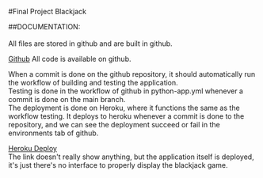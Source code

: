 #Final Project Blackjack

##DOCUMENTATION: <br />  <br />
  All files are stored in github and are built in github. 
  
  [Github](https://github.com/curtischung/CS-491-blackjack) All code is available on github.
  
  
  When a commit is done on the github repository, it should automatically run the workflow of building and testing the application. <br />
  Testing is done in the workflow of github in python-app.yml whenever a commit is done on the main branch. <br />
  The deployment is done on Heroku, where it functions the same as the workflow testing. It deploys to heroku whenever a commit is done to the repository, and we can see the deployment succeed or fail in the environments tab of github.  <br />
  
  
  [Heroku Deploy](https://git.heroku.com/blackjackcs491.git) <br />
  The link doesn't really show anything, but the application itself is deployed, it's just there's no interface to properly display the blackjack game.
  
  
  
   
